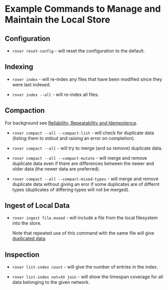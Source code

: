 
# Example Commands to Manage and Maintain the Local Store

## Configuration

* `rover reset-config` - will reset the configuration to the default.

## Indexing

* `rover index` - will re-index any files that have been modified
  since they were last indexed.

* `rover index --all` - will re-index all files.

## Compaction

For background see [Reliability, Repeatability and
Idempotence](./reliability.md).

* `rover compact --all --compact-list` - will check for duplicate data
  (listing them to stdout and raising an error on completion).

* `rover compact --all` - will try to merge (and so remove) duplicate
  data.

* `rover compact --all --compact-mutate` - will merge and remove
  duplicate data even if there are differences between the newer and
  older data (the newer data are preferred).

* `rover compact --all --compact-mixed-types` - will merge and remove
   duplicate data without giving an eror if some duplicates are of
   differnt types (duplicates of differing types will not be merged).

## Ingest of Local Data

* `rover ingest file.mseed` - will include a file from the local
  filesystem into the store.

  Note that repeated use of this command with the same file will give
  [duplicated data](./reliability.md).

## Inspection

* `rover list-index count` - will give the number of entries in the 
  index.

* `rover list-index net=XX join` - will show the timespan coverage for
  all data belonging to the given network.
